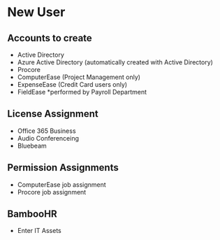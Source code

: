 # New User
## Accounts to create
* Active Directory
* Azure Active Directory (automatically created with Active Directory)
* Procore
* ComputerEase (Project Management only)
* ExpenseEase (Credit Card users only) 
* FieldEase *performed by Payroll Department
## License Assignment
* Office 365 Business
* Audio Conferenceing
* Bluebeam
## Permission Assignments
* ComputerEase job assignment
* Procore job assignment
## BambooHR
* Enter IT Assets
